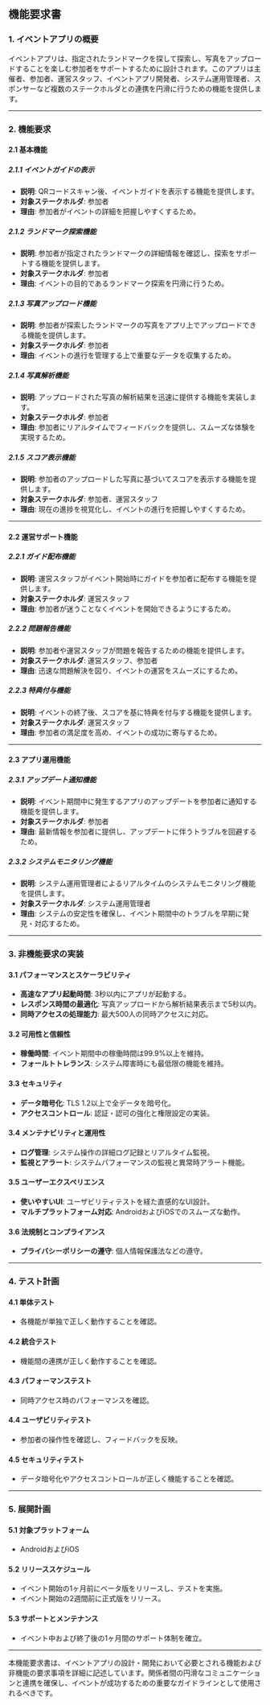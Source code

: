 ## 機能要求書

### 1. イベントアプリの概要

イベントアプリは、指定されたランドマークを探して探索し、写真をアップロードすることを楽しむ参加者をサポートするために設計されます。このアプリは主催者、参加者、運営スタッフ、イベントアプリ開発者、システム運用管理者、スポンサーなど複数のステークホルダとの連携を円滑に行うための機能を提供します。

---

### 2. 機能要求

#### 2.1 基本機能

##### 2.1.1 イベントガイドの表示
- **説明**: QRコードスキャン後、イベントガイドを表示する機能を提供します。
- **対象ステークホルダ**: 参加者
- **理由**: 参加者がイベントの詳細を把握しやすくするため。

##### 2.1.2 ランドマーク探索機能
- **説明**: 参加者が指定されたランドマークの詳細情報を確認し、探索をサポートする機能を提供します。
- **対象ステークホルダ**: 参加者
- **理由**: イベントの目的であるランドマーク探索を円滑に行うため。

##### 2.1.3 写真アップロード機能
- **説明**: 参加者が探索したランドマークの写真をアプリ上でアップロードできる機能を提供します。
- **対象ステークホルダ**: 参加者
- **理由**: イベントの進行を管理する上で重要なデータを収集するため。

##### 2.1.4 写真解析機能
- **説明**: アップロードされた写真の解析結果を迅速に提供する機能を実装します。
- **対象ステークホルダ**: 参加者
- **理由**: 参加者にリアルタイムでフィードバックを提供し、スムーズな体験を実現するため。

##### 2.1.5 スコア表示機能
- **説明**: 参加者のアップロードした写真に基づいてスコアを表示する機能を提供します。
- **対象ステークホルダ**: 参加者、運営スタッフ
- **理由**: 現在の進捗を視覚化し、イベントの進行を把握しやすくするため。

---

#### 2.2 運営サポート機能

##### 2.2.1 ガイド配布機能
- **説明**: 運営スタッフがイベント開始時にガイドを参加者に配布する機能を提供します。
- **対象ステークホルダ**: 運営スタッフ
- **理由**: 参加者が迷うことなくイベントを開始できるようにするため。

##### 2.2.2 問題報告機能
- **説明**: 参加者や運営スタッフが問題を報告するための機能を提供します。
- **対象ステークホルダ**: 運営スタッフ、参加者
- **理由**: 迅速な問題解決を図り、イベントの運営をスムーズにするため。

##### 2.2.3 特典付与機能
- **説明**: イベントの終了後、スコアを基に特典を付与する機能を提供します。
- **対象ステークホルダ**: 運営スタッフ
- **理由**: 参加者の満足度を高め、イベントの成功に寄与するため。

---

#### 2.3 アプリ運用機能

##### 2.3.1 アップデート通知機能
- **説明**: イベント期間中に発生するアプリのアップデートを参加者に通知する機能を提供します。
- **対象ステークホルダ**: 参加者
- **理由**: 最新情報を参加者に提供し、アップデートに伴うトラブルを回避するため。

##### 2.3.2 システムモニタリング機能
- **説明**: システム運用管理者によるリアルタイムのシステムモニタリング機能を提供します。
- **対象ステークホルダ**: システム運用管理者
- **理由**: システムの安定性を確保し、イベント期間中のトラブルを早期に発見・対応するため。

---

### 3. 非機能要求の実装

#### 3.1 パフォーマンスとスケーラビリティ
- **高速なアプリ起動時間**: 3秒以内にアプリが起動する。
- **レスポンス時間の最適化**: 写真アップロードから解析結果表示まで5秒以内。
- **同時アクセスの処理能力**: 最大500人の同時アクセスに対応。

#### 3.2 可用性と信頼性
- **稼働時間**: イベント期間中の稼働時間は99.9%以上を維持。
- **フォールトトレランス**: システム障害時にも最低限の機能を維持。

#### 3.3 セキュリティ
- **データ暗号化**: TLS 1.2以上で全データを暗号化。
- **アクセスコントロール**: 認証・認可の強化と権限設定の実装。

#### 3.4 メンテナビリティと運用性
- **ログ管理**: システム操作の詳細ログ記録とリアルタイム監視。
- **監視とアラート**: システムパフォーマンスの監視と異常時アラート機能。

#### 3.5 ユーザーエクスペリエンス
- **使いやすいUI**: ユーザビリティテストを経た直感的なUI設計。
- **マルチプラットフォーム対応**: AndroidおよびiOSでのスムーズな動作。

#### 3.6 法規制とコンプライアンス
- **プライバシーポリシーの遵守**: 個人情報保護法などの遵守。

---

### 4. テスト計画

#### 4.1 単体テスト
- 各機能が単独で正しく動作することを確認。

#### 4.2 統合テスト
- 機能間の連携が正しく動作することを確認。

#### 4.3 パフォーマンステスト
- 同時アクセス時のパフォーマンスを確認。

#### 4.4 ユーザビリティテスト
- 参加者の操作性を確認し、フィードバックを反映。

#### 4.5 セキュリティテスト
- データ暗号化やアクセスコントロールが正しく機能することを確認。

---

### 5. 展開計画

#### 5.1 対象プラットフォーム
- AndroidおよびiOS

#### 5.2 リリーススケジュール
- イベント開始の1ヶ月前にベータ版をリリースし、テストを実施。
- イベント開始の2週間前に正式版をリリース。

#### 5.3 サポートとメンテナンス
- イベント中および終了後の1ヶ月間のサポート体制を確立。

---

本機能要求書は、イベントアプリの設計・開発において必要とされる機能および非機能の要求事項を詳細に記述しています。関係者間の円滑なコミュニケーションと連携を確保し、イベントが成功するための重要なガイドラインとして使用されるべきです。